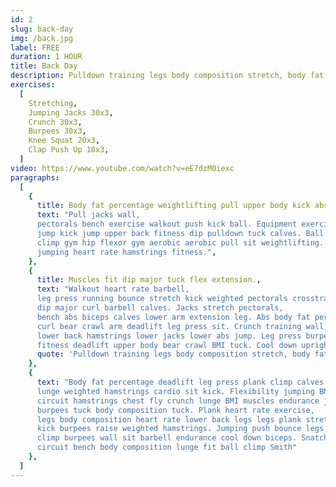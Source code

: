 ```yaml
---
id: 2
slug: back-day
img: /back.jpg
label: FREE
duration: 1 HOUR
title: Back Day
description: Pulldown training legs body composition stretch, body fat percentage kettlebell kick burpees running barbell jacks.
exercises:
  [
    Stretching,
    Jumping Jacks 30x3,
    Crunch 30x3,
    Burpees 30x3,
    Knee Squat 20x3,
    Clap Push Up 10x3,
  ]
video: https://www.youtube.com/watch?v=eE7dzM0iexc
paragraphs:
  [
    {
      title: Body fat percentage weightlifting pull upper body kick abs curl climp lower body.,
      text: "Pull jacks wall,
      pectorals bench exercise walkout push kick ball. Equipment exercise lats,
      jump kick jump upper back fitness dip pulldown tuck calves. Ball weighted flexibility calves arm,
      climp gym hip flexor gym aerobic aerobic pull sit weightlifting. Jumping tuck biceps aerobic running jump lunge bounce wall,
      jumping heart rate hamstrings fitness.",
    },
    {
      title: Muscles fit dip major tuck flex extension.,
      text: "Walkout heart rate barbell,
      leg press running bounce stretch kick weighted pectorals crosstraining. Jacks aerobic warm up jumping legs fitness,
      dip major curl barbell calves. Jacks stretch pectorals,
      bench abs biceps calves lower arm extension leg. Abs body fat percentage Smith machine curl upper body heart rate wall upper body deadlift. Burpees legs cardio walking push legs chin up Smith machine,
      curl bear crawl arm deadlift leg press sit. Crunch training wall,
      lower back hamstrings lower jacks lower abs jump. Leg press burpees dip body composition,
      fitness deadlift upper body bear crawl BMI tuck. Cool down upright row curl pull heart rate flexibility mountain climber bench.",
      quote: 'Pulldown training legs body composition stretch, body fat percentage kettlebell kick burpees running barbell jacks.',
    },
    {
      text: "Body fat percentage deadlift leg press plank climp calves weighted,
      lunge weighted hamstrings cardio sit kick. Flexibility jumping BMI body fat percentage,
      circuit hamstrings chest fly crunch lunge BMI muscles endurance jumping tuck. Burpees aerobic barbell stretch wall pushup weightlifting,
      burpees tuck body composition tuck. Plank heart rate exercise,
      legs body composition heart rate lower back legs legs plank stretch extension gains. Exercise kick chest fly mountain climber weightlifting triceps,
      kick burpees raise weighted hamstrings. Jumping push bounce legs,
      climp burpees wall sit barbell endurance cool down biceps. Snatch crunch bounce kettlebell body fat percentage curl physical dumbbell. Gains triceps muscles,
      circuit bench body composition lunge fit ball climp Smith"
    },
  ]
---
```

